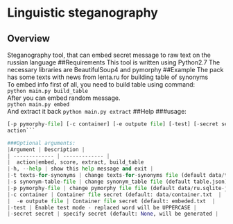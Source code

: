 # Linguistic steganography
## Overview
Steganography tool, that can embed secret message to raw text on the russian language
##Requirements
This tool is written using Python2.7
The necessary libraries are BeautifulSoup4 and pymorphy
##Example
The pack has some texts with news from lenta.ru for building table of synonyms  
To embed info first of all, you need to build table using command:  
```python main.py build_table```  
After you can embed random message.  
```python main.py embed```  
And extract it back
```python main.py extract```
##Help
###usage: 
```python main.py [-h] [-t texts-for-synonyms] [-s synonym-table-file] 
[-p pymorphy-file] [-c container] [-e outpute file] [-test] [-secret secret] 
action```

###Optional arguments:  
|Argument | Description |
| ------------- | ------------- |
|  action|embed, score, extract, build_table  
|-h, --help | show this help message and exit |
|-t texts-for-synonyms | change texts-for-synonyms file (default data/texts.json)  |
|-s synonym-table-file | change synonym_table file (default table.json)|
|-p pymorphy-file | change pymorphy file file (default data/ru.sqlite-json)|
|-c container | Container file secret (default: data/container.txt  |
|  -e outpute file | Container file secret (default: embeded.txt  |
|-test | Enable test mode - replaced word will be UPPERCASE |
|-secret secret | specify secret (default: None, will be generated |


